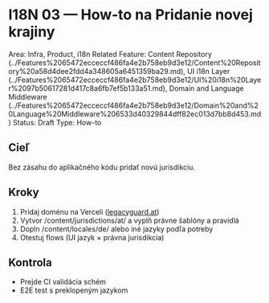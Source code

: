 # I18N 03 — How‑to na Pridanie novej krajiny

Area: Infra, Product, i18n
Related Feature: Content Repository (../Features%2065472ecceccf486fa4e2b758eb9d3e12/Content%20Repository%20a58d4dee2fdd4a348605a6451359ba29.md), UI i18n Layer (../Features%2065472ecceccf486fa4e2b758eb9d3e12/UI%20i18n%20Layer%2097b50617281d417c8a6fb7ef5b133a51.md), Domain and Language Middleware (../Features%2065472ecceccf486fa4e2b758eb9d3e12/Domain%20and%20Language%20Middleware%206533d40329844dff82ec013d7bb8d453.md)
Status: Draft
Type: How-to

## Cieľ

Bez zásahu do aplikačného kódu pridať novú jurisdikciu.

## Kroky

1. Pridaj doménu na Verceli ([legacyguard.at](http://legacyguard.at))
2. Vytvor /content/jurisdictions/at/ a vyplň právne šablóny a pravidlá
3. Dopln /content/locales/de/ alebo iné jazyky podľa potreby
4. Otestuj flows (UI jazyk × právna jurisdikcia)

## Kontrola

- Prejde CI validácia schém
- E2E test s preklopeným jazykom
